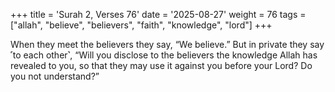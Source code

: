 +++
title = 'Surah 2, Verses 76'
date = '2025-08-27'
weight = 76
tags = ["allah", "believe", "believers", "faith", "knowledge", "lord"]
+++

When they meet the believers they say, “We believe.” But in private they say ˹to each other˺, “Will you disclose to the believers the knowledge Allah has revealed to you, so that they may use it against you before your Lord? Do you not understand?”